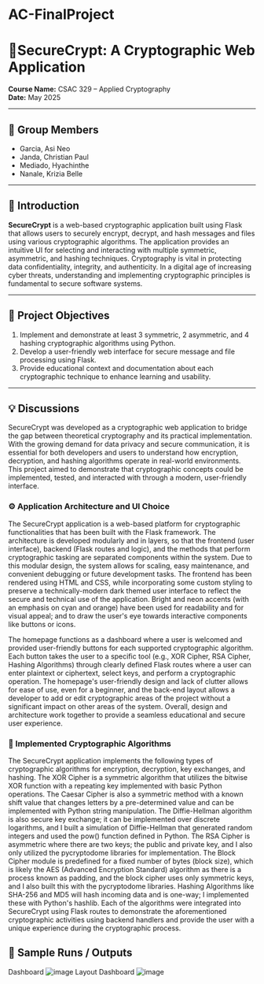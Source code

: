 # AC-FinalProject

# 🔐SecureCrypt: A Cryptographic Web Application

**Course Name:** CSAC 329 – Applied Cryptography  
**Date:** May 2025  

---

## 👥 Group Members

- Garcia, Asi Neo
- Janda, Christian Paul 
- Mediado, Hyachinthe 
- Nanale, Krizia Belle 

---

## 📖 Introduction

**SecureCrypt** is a web-based cryptographic application built using Flask that allows users to securely encrypt, decrypt, and hash messages and files using various cryptographic algorithms. The application provides an intuitive UI for selecting and interacting with multiple symmetric, asymmetric, and hashing techniques. Cryptography is vital in protecting data confidentiality, integrity, and authenticity. In a digital age of increasing cyber threats, understanding and implementing cryptographic principles is fundamental to secure software systems.

---

## 🎯 Project Objectives

1. Implement and demonstrate at least 3 symmetric, 2 asymmetric, and 4 hashing cryptographic algorithms using Python.
2. Develop a user-friendly web interface for secure message and file processing using Flask.
3. Provide educational context and documentation about each cryptographic technique to enhance learning and usability.

---

## 💡 Discussions

SecureCrypt was developed as a cryptographic web application to bridge the gap between theoretical cryptography and its practical implementation. With the growing demand for data privacy and secure communication, it is essential for both developers and users to understand how encryption, decryption, and hashing algorithms operate in real-world environments. This project aimed to demonstrate that cryptographic concepts could be implemented, tested, and interacted with through a modern, user-friendly interface.

### ⚙️ Application Architecture and UI Choice

The SecureCrypt application is a web-based platform for cryptographic functionalities that has been built with the Flask framework. The architecture is developed modularly and in layers, so that the frontend (user interface), backend (Flask routes and logic), and the methods that perform cryptographic tasking are separated components within the system. Due to this modular design, the system allows for scaling, easy maintenance, and convenient debugging or future development tasks. The frontend has been rendered using HTML and CSS, while incorporating some custom styling to preserve a technically-modern dark themed user interface to reflect the secure and technical use of the application. Bright and neon accents (with an emphasis on cyan and orange) have been used for readability and for visual appeal; and to draw the user's eye towards interactive components like buttons or icons.

The homepage functions as a dashboard where a user is welcomed and provided user-friendly buttons for each supported cryptographic algorithm. Each button takes the user to a specific tool (e.g., XOR Cipher, RSA Cipher, Hashing Algorithms) through clearly defined Flask routes where a user can enter plaintext or ciphertext, select keys, and perform a cryptographic operation. The homepage's user-friendly design and lack of clutter allows for ease of use, even for a beginner, and the back-end layout allows a developer to add or edit cryptographic areas of the project without a significant impact on other areas of the system. Overall, design and architecture work together to provide a seamless educational and secure user experience.

### 🔐 Implemented Cryptographic Algorithms

The SecureCrypt application implements the following types of cryptographic algorithms for encryption, decryption, key exchanges, and hashing. The XOR Cipher is a symmetric algorithm that utilizes the bitwise XOR function with a repeating key implemented with basic Python operations. The Caesar Cipher is also a symmetric method with a known shift value that changes letters by a pre-determined value and can be implemented with Python string manipulation. The Diffie-Hellman algorithm is also secure key exchange; it can be implemented over discrete logarithms, and I built a simulation of Diffie-Hellman that generated random integers and used the pow() function defined in Python. The RSA Cipher is asymmetric where there are two keys; the public and private key, and I also only utilized the pycryptodome libraries for implementation. The Block Cipher module is predefined for a fixed number of bytes (block size), which is likely the AES (Advanced Encryption Standard) algorithm as there is a process known as padding, and the block cipher uses only symmetric keys, and I also built this with the pycryptodome libraries. Hashing Algorithms like SHA-256 and MD5 will hash incoming data and is one-way; I implemented these with Python's hashlib. Each of the algorithms were integrated into SecureCrypt using Flask routes to demonstrate the aforementioned cryptographic activities using backend handlers and provide the user with a unique experience during the cryptographic process.

## 📸 Sample Runs / Outputs
Dashboard
![image](https://github.com/user-attachments/assets/d487d1fd-a7f7-4265-90ac-45433204c430)
Layout Dashboard
![image](https://github.com/user-attachments/assets/876095eb-df41-4121-81cf-b71a84276e1e)



